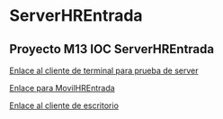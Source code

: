 <h1>ServerHREntrada</h1>
<h2>Proyecto M13 IOC ServerHREntrada</h2>

[Enlace al cliente de terminal para prueba de server](https://github.com/Trope16121980/ClienteDavid)

[Enlace para MovilHREntrada](https://github.com/davidval2022/MovilHREntrada.git)

[Enlace al cliente de escritorio](https://github.com/antonicr1986/EscritorioHREntrada.git)

